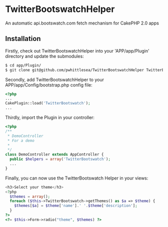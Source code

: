 TwitterBootswatchHelper
=======================

An automatic api.bootswatch.com fetch mechanism for CakePHP 2.0 apps

Installation
-----

Firstly, check out TwitterBootswatchHelper into your 'APP/app/Plugin' directory and update the submodules:
```bash
$ cd app/Plugin/
$ git clone git@github.com/pwhittlesea/TwitterBootswatchHelper TwitterBootswatch
```
Secondly, add TwitterBootswatchHelper to your APP/app/Config/bootstrap.php config file:
```php
<?php
...
CakePlugin::load('TwitterBootswatch');
...
```
Thirdly, import the Plugin in your controller:
```php
<?php
/**
 * DemoController
 * For a demo
 *
 */
class DemoController extends AppController {
  public $helpers = array('TwitterBootswatch');
  ...
}
```
Finally, you can now use the TwitterBootswatch Helper in your views:
```php
<h3>Select your theme</h3>
<?php
  $themes = array();
  foreach ($this->TwitterBootswatch->getThemes() as $a => $theme) {
    $themes[$a] = $theme['name'].' '.$theme['description'];
  }
?>
<?= $this->Form->radio("theme", $themes) ?>
```